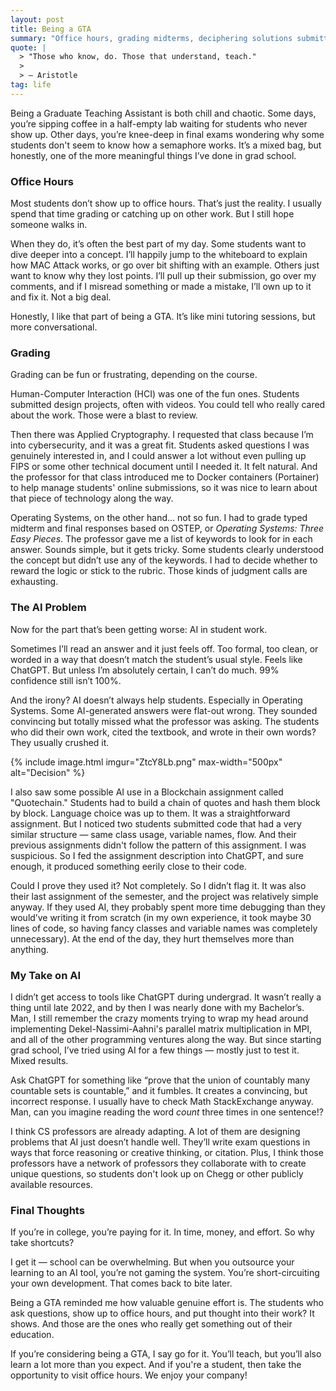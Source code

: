 ```yaml
---
layout: post
title: Being a GTA
summary: "Office hours, grading midterms, deciphering solutions submitted by student, and why teaching has its moments."
quote: |
  > "Those who know, do. Those that understand, teach."
  >
  > — Aristotle
tag: life
---
```


Being a Graduate Teaching Assistant is both chill and chaotic. Some days, you’re sipping coffee in a half-empty lab waiting for students who never show up. Other days, you’re knee-deep in final exams wondering why some students don't seem to know how a semaphore works. It’s a mixed bag, but honestly, one of the more meaningful things I’ve done in grad school.

### Office Hours

Most students don’t show up to office hours. That’s just the reality. I usually spend that time grading or catching up on other work. But I still hope someone walks in.

When they do, it’s often the best part of my day. Some students want to dive deeper into a concept. I’ll happily jump to the whiteboard to explain how MAC Attack works, or go over bit shifting with an example. Others just want to know why they lost points. I’ll pull up their submission, go over my comments, and if I misread something or made a mistake, I’ll own up to it and fix it. Not a big deal.

Honestly, I like that part of being a GTA. It’s like mini tutoring sessions, but more conversational.

### Grading

Grading can be fun or frustrating, depending on the course.

Human-Computer Interaction (HCI) was one of the fun ones. Students submitted design projects, often with videos. You could tell who really cared about the work. Those were a blast to review.

Then there was Applied Cryptography. I requested that class because I’m into cybersecurity, and it was a great fit. Students asked questions I was genuinely interested in, and I could answer a lot without even pulling up FIPS or some other technical document until I needed it. It felt natural. And the professor for that class introduced me to Docker containers (Portainer) to help manage students' online submissions, so it was nice to learn about that piece of technology along the way.

Operating Systems, on the other hand... not so fun. I had to grade typed midterm and final responses based on OSTEP, or *Operating Systems: Three Easy Pieces*. The professor gave me a list of keywords to look for in each answer. Sounds simple, but it gets tricky. Some students clearly understood the concept but didn’t use any of the keywords. I had to decide whether to reward the logic or stick to the rubric. Those kinds of judgment calls are exhausting.

### The AI Problem

Now for the part that’s been getting worse: AI in student work.

Sometimes I’ll read an answer and it just feels off. Too formal, too clean, or worded in a way that doesn’t match the student’s usual style. Feels like ChatGPT. But unless I’m absolutely certain, I can’t do much. 99% confidence still isn’t 100%.

And the irony? AI doesn’t always help students. Especially in Operating Systems. Some AI-generated answers were flat-out wrong. They sounded convincing but totally missed what the professor was asking. The students who did their own work, cited the textbook, and wrote in their own words? They usually crushed it.

{% include image.html 
    imgur="ZtcY8Lb.png" 
    max-width="500px"
    alt="Decision"
 %}

I also saw some possible AI use in a Blockchain assignment called "Quotechain." Students had to build a chain of quotes and hash them block by block. Language choice was up to them. It was a straightforward assignment. But I noticed two students submitted code that had a very similar structure — same class usage, variable names, flow. And their previous assignments didn't follow the pattern of this assignment. I was suspicious. So I fed the assignment description into ChatGPT, and sure enough, it produced something eerily close to their code.

Could I prove they used it? Not completely. So I didn’t flag it. It was also their last assignment of the semester, and the project was relatively simple anyway. If they used AI, they probably spent more time debugging than they would’ve writing it from scratch (in my own experience, it took maybe 30 lines of code, so having fancy classes and variable names was completely unnecessary). At the end of the day, they hurt themselves more than anything.

### My Take on AI

I didn’t get access to tools like ChatGPT during undergrad. It wasn’t really a thing until late 2022, and by then I was nearly done with my Bachelor’s. Man, I still remember the crazy moments trying to wrap my head around implementing Dekel-Nassimi-Aahni's parallel matrix multiplication in MPI, and all of the other programming ventures along the way. But since starting grad school, I’ve tried using AI for a few things — mostly just to test it. Mixed results.

Ask ChatGPT for something like “prove that the union of countably many countable sets is countable,” and it fumbles. It creates a convincing, but incorrect response. I usually have to check Math StackExchange anyway. Man, can you imagine reading the word *count* three times in one sentence!?

I think CS professors are already adapting. A lot of them are designing problems that AI just doesn’t handle well. They’ll write exam questions in ways that force reasoning or creative thinking, or citation. Plus, I think those professors have a network of professors they collaborate with to create unique questions, so students don't look up on Chegg or other publicly available resources.

### Final Thoughts

If you’re in college, you’re paying for it. In time, money, and effort. So why take shortcuts?

I get it — school can be overwhelming. But when you outsource your learning to an AI tool, you’re not gaming the system. You’re short-circuiting your own development. That comes back to bite later.

Being a GTA reminded me how valuable genuine effort is. The students who ask questions, show up to office hours, and put thought into their work? It shows. And those are the ones who really get something out of their education.

If you’re considering being a GTA, I say go for it. You’ll teach, but you’ll also learn a lot more than you expect. And if you're a student, then take the opportunity to visit office hours. We enjoy your company!